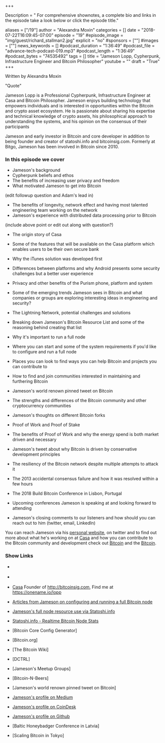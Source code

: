 +++

Description = " For comprehensive shownotes, a complete bio and links in the episode take a look below or click the episode title."

aliases = ["/19"]
author = "Alexandra Moxin"
categories = []
date = "2018-07-22T16:09:45-07:00"
episode = "19"
#episode_image = "img/guest/richard_stallman2.jpg"
explicit = "no"
#sponsors = [""]
#images = [""]
news_keywords = []
#podcast_duration = "1:36:49"
#podcast_file = "advance-tech-podcast-019.mp3"
#podcast_length = "1:36:49"
#podcast_bytes = "74535492"
tags = []
title = "Jameson Lopp, Cypherpunk, Infrastructure Engineer and Bitcoin Philosopher"
youtube = ""
draft = "True"
+++

Written by Alexandra Moxin

"Quote"

Jameson Lopp is a Professional Cypherpunk, Infrastructure Engineer at Casa and Bitcoin Philosopher. Jameson enjoys building technology that empowers individuals and is interested in opportunities within the Bitcoin and crypto asset ecosystem. He is passionate about sharing his expertise and technical knowledge of crypto assets, his philosophical approach to understanding the systems, and his opinion on the consensus of their participants

Jameson and early investor in Bitcoin and core developer in addition to being founder and creator of statoshi.info and bitcoinsig.com. Formerly at Bitgo, Jameson has been involved in Bitcoin since 2010.


### In this episode we cover

* Jameson's background
* Cypherpunk beliefs and ethos
* The benefits of increasing user privacy and freedom
* What motivated Jameson to get into Bitcoin

(edit followup question and Adam's lead in)

* The benefits of longevity, network effect and having most talented engineering team working on the network
* Jameson's experience with distributed data processing prior to Bitcoin

(include above point or edit out along with question?)

* The origin story of Casa
* Some of the features that will be available on the Casa platform which enables users to be their own secure bank

* Why the iTunes solution was developed first
* Differences between platforms and why Android presents some security challenges but a better user experience
* Privacy and other benefits of the Purism phone, platform and system

* Some of the emerging trends Jameson sees in Bitcoin and what companies or groups are exploring interesting ideas in engineering and security?

* The Lightning Network, potential challenges and solutions

* Breaking down Jameson's Bitcoin Resource List and some of the reasoning behind creating that list
* Why it's important to run a full node
* Where you can start and some of the system requirements if you'd like to configure and run a full node
* Places you can look to find ways you can help Bitcoin and projects you can contribute to
* How to find and join communities interested in maintaining and furthering Bitcoin
* Jameson's world renown pinned tweet on Bitcoin

* The strengths and differences of the Bitcoin community and other cryptocurrency communities

* Jameson's thoughts on different Bitcoin forks
* Proof of Work and Proof of Stake
* The benefits of Proof of Work and why the energy spend is both market driven and necessary
* Jameson's tweet about why Bitcoin is driven by conservative development principles
* The resiliency of the Bitcoin network despite multiple attempts to attack it
* The 2013 accidental consensus failure and how it was resolved within a few hours
* The 2018 Build Bitcoin Conference in Lisbon, Portugal

* Upcoming conferences Jameson is speaking at and looking forward to attending
* Jameson's closing comments to our listeners and how should you can reach out to him (twitter, email, LinkedIn)

You can reach Jameson via his [personal website](), on twitter and to find out more about what he's working on at [Casa]() and how you can contribute to the Bitcoin community and development check out [Bitcoin]() and the [Bitcoin]().

### Show Links

* [](https://lopp.net)
* [](https://lopp.net/bitcoin.html)


* [Casa](https://keys.casa)
 Founder of http://bitcoinsig.com, Find me at https://onename.io/lopp

* [Articles from Jameson on configuring and running a full Bitcoin node]()
* [Jameson's full node resource use via Statoshi.info](statoshi.info)

* [Statoshi.info - Realtime Bitcoin Node Stats](https://statoshi.info/)
* [Bitcoin Core Config Generator]
* [Bitcoin.org]
* [The Bitcoin Wiki]
* [DCTRL]
* [Jameson's Meetup Groups]
* [Bitcoin-N-Beers]
* [Jameson's world renown pinned tweet on Bitcoin]
* [Jameson's profile on Medium](https://medium.com/@lopp)
* [Jameson's profile on CoinDesk](https://www.coindesk.com/author/jameson-lopp/)
* [Jameson's profile on Github](https://github.com/jlopp)

* [Baltic Honeybadger Conference in Latvia]
* [Scaling Bitcoin in Tokyo]










